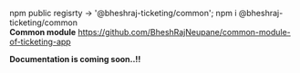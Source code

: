  npm public regisrty -> '@bheshraj-ticketing/common';
 npm i @bheshraj-ticketing/common <br>
**Common module**
https://github.com/BheshRajNeupane/common-module-of-ticketing-app


**Documentation is coming soon..!!**

